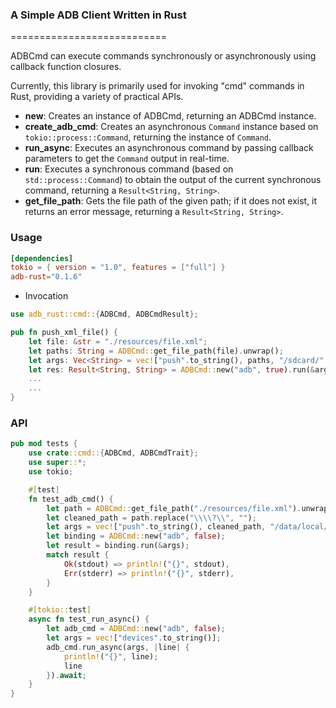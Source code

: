 ### A Simple ADB Client Written in Rust
===========================

ADBCmd can execute commands synchronously or asynchronously using callback function closures.

Currently, this library is primarily used for invoking "cmd" commands in Rust, providing a variety of practical APIs.
- **new**: Creates an instance of ADBCmd, returning an ADBCmd instance.
- **create_adb_cmd**: Creates an asynchronous `Command` instance based on `tokio::process::Command`, returning the instance of `Command`.
- **run_async**: Executes an asynchronous command by passing callback parameters to get the `Command` output in real-time.
- **run**: Executes a synchronous command (based on `std::process::Command`) to obtain the output of the current synchronous command, returning a `Result<String, String>`.
- **get_file_path**: Gets the file path of the given path; if it does not exist, it returns an error message, returning a `Result<String, String>`.

### Usage
```toml
[dependencies]
tokio = { version = "1.0", features = ["full"] }
adb-rust="0.1.6"
```
- Invocation
```rust
use adb_rust::cmd::{ADBCmd, ADBCmdResult};

pub fn push_xml_file() {
    let file: &str = "./resources/file.xml";
    let paths: String = ADBCmd::get_file_path(file).unwrap();
    let args: Vec<String> = vec!["push".to_string(), paths, "/sdcard/".to_string()];
    let res: Result<String, String> = ADBCmd::new("adb", true).run(&args);
    ...
    ...        
}
```

### API

```rust
pub mod tests {
    use crate::cmd::{ADBCmd, ADBCmdTrait};
    use super::*;
    use tokio;

    #[test]
    fn test_adb_cmd() {
        let path = ADBCmd::get_file_path("./resources/file.xml").unwrap();
        let cleaned_path = path.replace("\\\\?\\", "");
        let args = vec!["push".to_string(), cleaned_path, "/data/local/tmp/".to_string()];
        let binding = ADBCmd::new("adb", false);
        let result = binding.run(&args);
        match result {
            Ok(stdout) => println!("{}", stdout),
            Err(stderr) => println!("{}", stderr),
        }
    }

    #[tokio::test]
    async fn test_run_async() {
        let adb_cmd = ADBCmd::new("adb", false);
        let args = vec!["devices".to_string()];
        adb_cmd.run_async(args, |line| {
            println!("{}", line);
            line
        }).await;
    }
}
```